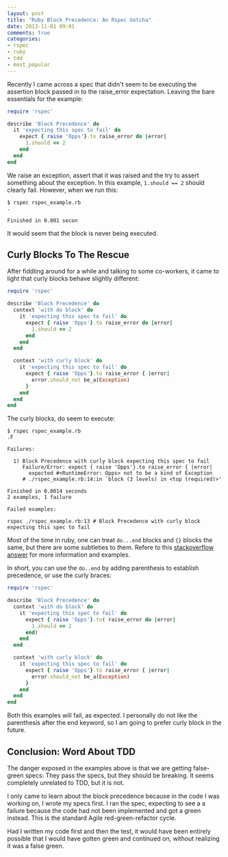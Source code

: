 ```yaml
---
layout: post
title: "Ruby Block Precedence: An Rspec Gotcha"
date: 2013-11-01 09:01
comments: true
categories:
- rspec
- ruby
- tdd
- most_popular
---
```


Recently I came across a spec that didn't seem to be executing the assertion block passed in to the raise_error expectation. Leaving the bare essentials for the example:

``` ruby
require 'rspec'

describe 'Block Precedence' do
  it 'expecting this spec to fail' do
    expect { raise 'Opps'}.to raise_error do |error|
      1.should == 2
    end
  end
end

```

We raise an exception, assert that it was raised and the try to assert something about the exception. In this example, `1.should == 2` should clearly fail. However, when we run this:

```
$ rspec rspec_example.rb
.

Finished in 0.001 secon
```

It would seem that the block is never being executed.

<!-- more -->

## Curly Blocks To The Rescue

After fiddling around for a while and talking to some co-workers, it came to light that curly blocks behave slightly different:

``` ruby
require 'rspec'

describe 'Block Precedence' do
  context 'with do block' do
    it 'expecting this spec to fail' do
      expect { raise 'Opps'}.to raise_error do |error|
        1.should == 2
      end
    end
  end

  context 'with curly block' do
    it 'expecting this spec to fail' do
      expect { raise 'Opps'}.to raise_error { |error|
        error.should_not be_a(Exception)
      }
    end
  end
end
```

The curly blocks, do seem to execute:

```
$ rspec rspec_example.rb
.F

Failures:

  1) Block Precedence with curly block expecting this spec to fail
     Failure/Error: expect { raise 'Opps'}.to raise_error { |error|
       expected #<RuntimeError: Opps> not to be a kind of Exception
     # ./rspec_example.rb:14:in `block (3 levels) in <top (required)>'

Finished in 0.0014 seconds
2 examples, 1 failure

Failed examples:

rspec ./rspec_example.rb:13 # Block Precedence with curly block expecting this spec to fail
```

Most of the time in ruby, one can treat `do...end` blocks and `{}` blocks the same, but there are some subtleties to them. Refere to this [stackoverflow answer][1] for more information and examples.

In short, you can use the `do..end` by adding parenthesis to establish precedence, or use the curly braces:

``` ruby
require 'rspec'

describe 'Block Precedence' do
  context 'with do block' do
    it 'expecting this spec to fail' do
      expect { raise 'Opps'}.to( raise_error do |error|
        1.should == 2
      end)
    end
  end

  context 'with curly block' do
    it 'expecting this spec to fail' do
      expect { raise 'Opps'}.to raise_error { |error|
        error.should_not be_a(Exception)
      }
    end
  end
end
```

Both this examples will fail, as expected. I personally do not like the parenthesis after the end keyword, so I am going to prefer curly block in the future.

## Conclusion: Word About TDD

The danger exposed in the examples above is that we are getting false-green specs: They pass the specs, but they should be breaking. It seems completely unrelated to TDD, but it is not.

I only came to learn about the block precedence because in the code I was working on, I wrote my specs first. I ran the spec, expecting to see a a failure because the code had not been implemented and got a green instead. This is the standard Agile red-green-refactor cycle.

Had I written my code first and then the test, it would have been entirely possible that I would have gotten green and continued on, without realizing it was a false green.

[1]: http://stackoverflow.com/questions/5587264/do-end-vs-curly-braces-for-blocks-in-ruby

